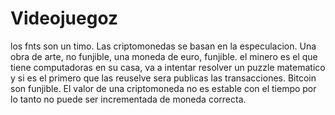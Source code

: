 # Videojuegoz
los fnts son un timo. Las criptomonedas se basan en la especulacion. Una obra de arte, no funjible, una moneda de euro, funjible.  el minero es el que tiene computadoras en su casa, va a intentar resolver un puzzle matematico y si es el primero que las reuselve sera publicas las transacciones. Bitcoin son funjible. El valor de una criptomoneda no es estable con el tiempo por lo tanto no puede ser incrementada de moneda correcta.
